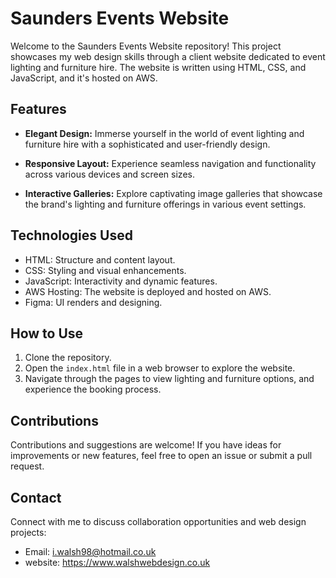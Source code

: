 # Saunders Events Website

Welcome to the Saunders Events Website repository! This project showcases my web design skills through a client website dedicated to event lighting and furniture hire. The website is written using HTML, CSS, and JavaScript, and it's hosted on AWS.

## Features

- **Elegant Design:** Immerse yourself in the world of event lighting and furniture hire with a sophisticated and user-friendly design.

- **Responsive Layout:** Experience seamless navigation and functionality across various devices and screen sizes.

- **Interactive Galleries:** Explore captivating image galleries that showcase the brand's lighting and furniture offerings in various event settings.


## Technologies Used

- HTML: Structure and content layout.
- CSS: Styling and visual enhancements.
- JavaScript: Interactivity and dynamic features.
- AWS Hosting: The website is deployed and hosted on AWS.
- Figma: UI renders and designing.

## How to Use

1. Clone the repository.
2. Open the `index.html` file in a web browser to explore the website.
3. Navigate through the pages to view lighting and furniture options, and experience the booking process.

## Contributions

Contributions and suggestions are welcome! If you have ideas for improvements or new features, feel free to open an issue or submit a pull request.

## Contact

Connect with me to discuss collaboration opportunities and web design projects:
- Email: i.walsh98@hotmail.co.uk
- website: https://www.walshwebdesign.co.uk
